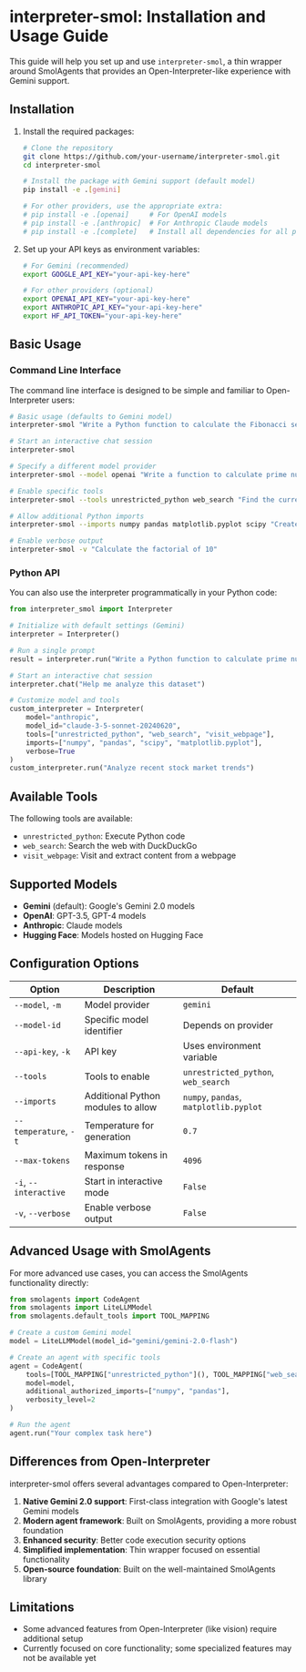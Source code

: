 # interpreter-smol: Installation and Usage Guide

This guide will help you set up and use `interpreter-smol`, a thin wrapper around SmolAgents that provides an Open-Interpreter-like experience with Gemini support.

## Installation

1. Install the required packages:

    ```bash
    # Clone the repository
    git clone https://github.com/your-username/interpreter-smol.git
    cd interpreter-smol

    # Install the package with Gemini support (default model)
    pip install -e .[gemini]

    # For other providers, use the appropriate extra:
    # pip install -e .[openai]     # For OpenAI models
    # pip install -e .[anthropic]  # For Anthropic Claude models
    # pip install -e .[complete]   # Install all dependencies for all providers
    ```

2. Set up your API keys as environment variables:

    ```bash
    # For Gemini (recommended)
    export GOOGLE_API_KEY="your-api-key-here"

    # For other providers (optional)
    export OPENAI_API_KEY="your-api-key-here"
    export ANTHROPIC_API_KEY="your-api-key-here"
    export HF_API_TOKEN="your-api-key-here"
    ```

## Basic Usage

### Command Line Interface

The command line interface is designed to be simple and familiar to Open-Interpreter users:

```bash
# Basic usage (defaults to Gemini model)
interpreter-smol "Write a Python function to calculate the Fibonacci sequence"

# Start an interactive chat session
interpreter-smol

# Specify a different model provider
interpreter-smol --model openai "Write a function to calculate prime numbers"

# Enable specific tools
interpreter-smol --tools unrestricted_python web_search "Find the current Bitcoin price and plot it"

# Allow additional Python imports
interpreter-smol --imports numpy pandas matplotlib.pyplot scipy "Create a visualization of the sine function"

# Enable verbose output
interpreter-smol -v "Calculate the factorial of 10"
```

### Python API

You can also use the interpreter programmatically in your Python code:

```python
from interpreter_smol import Interpreter

# Initialize with default settings (Gemini)
interpreter = Interpreter()

# Run a single prompt
result = interpreter.run("Write a Python function to calculate prime numbers")

# Start an interactive chat session
interpreter.chat("Help me analyze this dataset")

# Customize model and tools
custom_interpreter = Interpreter(
    model="anthropic",
    model_id="claude-3-5-sonnet-20240620",
    tools=["unrestricted_python", "web_search", "visit_webpage"],
    imports=["numpy", "pandas", "scipy", "matplotlib.pyplot"],
    verbose=True
)
custom_interpreter.run("Analyze recent stock market trends")
```

## Available Tools

The following tools are available:

- `unrestricted_python`: Execute Python code
- `web_search`: Search the web with DuckDuckGo
- `visit_webpage`: Visit and extract content from a webpage

## Supported Models

- **Gemini** (default): Google's Gemini 2.0 models
- **OpenAI**: GPT-3.5, GPT-4 models
- **Anthropic**: Claude models
- **Hugging Face**: Models hosted on Hugging Face

## Configuration Options

| Option | Description | Default |
|--------|-------------|---------|
| `--model`, `-m` | Model provider | `gemini` |
| `--model-id` | Specific model identifier | Depends on provider |
| `--api-key`, `-k` | API key | Uses environment variable |
| `--tools` | Tools to enable | `unrestricted_python`, `web_search` |
| `--imports` | Additional Python modules to allow | `numpy`, `pandas`, `matplotlib.pyplot` |
| `--temperature`, `-t` | Temperature for generation | `0.7` |
| `--max-tokens` | Maximum tokens in response | `4096` |
| `-i`, `--interactive` | Start in interactive mode | `False` |
| `-v`, `--verbose` | Enable verbose output | `False` |

## Advanced Usage with SmolAgents

For more advanced use cases, you can access the SmolAgents functionality directly:

```python
from smolagents import CodeAgent
from smolagents import LiteLLMModel
from smolagents.default_tools import TOOL_MAPPING

# Create a custom Gemini model
model = LiteLLMModel(model_id="gemini/gemini-2.0-flash")

# Create an agent with specific tools
agent = CodeAgent(
    tools=[TOOL_MAPPING["unrestricted_python"](), TOOL_MAPPING["web_search"]()],
    model=model,
    additional_authorized_imports=["numpy", "pandas"],
    verbosity_level=2
)

# Run the agent
agent.run("Your complex task here")
```

## Differences from Open-Interpreter

interpreter-smol offers several advantages compared to Open-Interpreter:

1. **Native Gemini 2.0 support**: First-class integration with Google's latest Gemini models
2. **Modern agent framework**: Built on SmolAgents, providing a more robust foundation
3. **Enhanced security**: Better code execution security options
4. **Simplified implementation**: Thin wrapper focused on essential functionality
5. **Open-source foundation**: Built on the well-maintained SmolAgents library

## Limitations

- Some advanced features from Open-Interpreter (like vision) require additional setup
- Currently focused on core functionality; some specialized features may not be available yet
